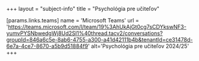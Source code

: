 +++
layout = "subject-info"
title = "Psychológia pre učiteľov"

[params.links.teams]
name = 'Microsoft Teams'
url = 'https://teams.microsoft.com/l/team/19%3AhUkAjGt0cg7sCDYkswNF3-yumvPYSNbwedgWj8Ud2SI1%40thread.tacv2/conversations?groupId=846a6c5e-8ab6-4755-a300-a41d42111b4b&tenantId=ce31478d-6e7a-4ce7-8670-a5b9d51884f9'
alt='Psychológia pre učiteľov 2024/25'
+++

